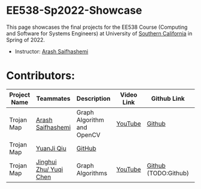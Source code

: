 # EE538-Sp2022-Showcase

This page showcases the final projects for the EE538 Course (Computing and Software for Systems Engineers) at University of [Southern California](http://usc.edu/) in Spring of 2022.

- Instructor: [Arash Saifhashemi](https://www.linkedin.com/in/ourarash/) 

# Contributors:


|Project Name| Teammates | Description |Video Link|Github Link|Slides Link|
| --- | --- | --- | --- | --- | --- |
| Trojan Map | [Arash Saifhashemi](https://www.linkedin.com/in/ourarash/)| Graph Algorithm and OpenCV | [YouTube](https://www.youtube.com/arisaif)|[Github](https://github.com/ourarash) | [Link to slides (e.g. in google drive)](http://myslides)|
| Trojan Map | [YuanJi Qiu](www.linkedin.com/in/yuanjiqiu) | [GitHub](https://github.com/RandleH)||
| Trojan Map | [Jinghui Zhu/ ](https://www.linkedin.com/in/jinghui-zhu-0331a575/)[Yuqi Chen](TODO:Linkedin)| Graph Algorithms | [YouTube](https://www.youtube.com/channel/UCyCoukyxGMtoFjoETm8rEbw)|[Github](https://github.com/Jayusc) (TODO:Github)|(TODO:Slides)|
